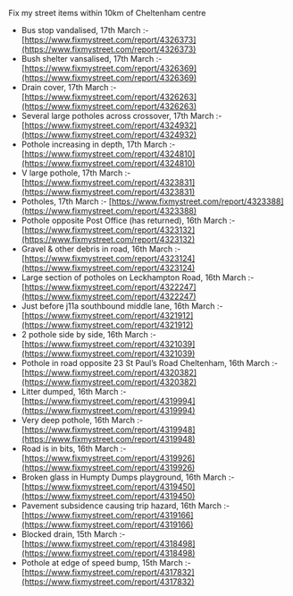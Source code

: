 Fix my street items within 10km of Cheltenham centre

<!-- fix_marker starts -->

- Bus stop vandalised, 17th March :- [https://www.fixmystreet.com/report/4326373](https://www.fixmystreet.com/report/4326373)
- Bush shelter vansalised, 17th March :- [https://www.fixmystreet.com/report/4326369](https://www.fixmystreet.com/report/4326369)
- Drain cover, 17th March :- [https://www.fixmystreet.com/report/4326263](https://www.fixmystreet.com/report/4326263)
- Several large potholes across crossover, 17th March :- [https://www.fixmystreet.com/report/4324932](https://www.fixmystreet.com/report/4324932)
- Pothole increasing in depth, 17th March :- [https://www.fixmystreet.com/report/4324810](https://www.fixmystreet.com/report/4324810)
- V large pothole, 17th March :- [https://www.fixmystreet.com/report/4323831](https://www.fixmystreet.com/report/4323831)
- Potholes, 17th March :- [https://www.fixmystreet.com/report/4323388](https://www.fixmystreet.com/report/4323388)
- Pothole opposite Post Office (has returned), 16th March :- [https://www.fixmystreet.com/report/4323132](https://www.fixmystreet.com/report/4323132)
- Gravel & other debris in road, 16th March :- [https://www.fixmystreet.com/report/4323124](https://www.fixmystreet.com/report/4323124)
- Large section of potholes on Leckhampton Road, 16th March :- [https://www.fixmystreet.com/report/4322247](https://www.fixmystreet.com/report/4322247)
- Just before j11a southbound middle lane, 16th March :- [https://www.fixmystreet.com/report/4321912](https://www.fixmystreet.com/report/4321912)
- 2 pothole side by side, 16th March :- [https://www.fixmystreet.com/report/4321039](https://www.fixmystreet.com/report/4321039)
- Pothole in road opposite 23 St Paul’s Road Cheltenham, 16th March :- [https://www.fixmystreet.com/report/4320382](https://www.fixmystreet.com/report/4320382)
- Litter dumped, 16th March :- [https://www.fixmystreet.com/report/4319994](https://www.fixmystreet.com/report/4319994)
- Very deep pothole, 16th March :- [https://www.fixmystreet.com/report/4319948](https://www.fixmystreet.com/report/4319948)
- Road is in bits, 16th March :- [https://www.fixmystreet.com/report/4319926](https://www.fixmystreet.com/report/4319926)
- Broken glass in Humpty Dumps playground, 16th March :- [https://www.fixmystreet.com/report/4319450](https://www.fixmystreet.com/report/4319450)
- Pavement subsidence causing trip hazard, 16th March :- [https://www.fixmystreet.com/report/4319166](https://www.fixmystreet.com/report/4319166)
- Blocked drain, 15th March :- [https://www.fixmystreet.com/report/4318498](https://www.fixmystreet.com/report/4318498)
- Pothole at edge of speed bump, 15th March :- [https://www.fixmystreet.com/report/4317832](https://www.fixmystreet.com/report/4317832)

<!-- fix_marker ends -->